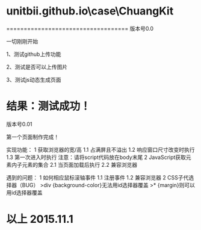 # unitbii.github.io\case\ChuangKit

===================================
版本号0.0

一切刚刚开始

  1、测试github上传功能
  
  2、测试是否可以上传图片
  
  3、测试js动态生成页面

结果：测试成功！
===================================
版本号0.01

第一个页面制作完成！

实现功能：
  1 获取浏览器的宽/高
    1.1 占满屏且不溢出
    1.2 响应窗口尺寸改变时执行
    1.3 第一次进入时执行
    注意：请将script代码放在body末尾
  2 JavaScript获取元素内子元素的集合
    2.1 当页面加载后执行
    2.2 兼容浏览器

遇到的问题：
  1 如何相应鼠标滚轴事件
    1.1 注册事件
    1.2 兼容浏览器
  2 CSS子代选择器（BUG）
    >div {background-color}无法用id选择器覆盖
    >* {margin}则可以用id选择器覆盖

以上 2015.11.1
===================================
